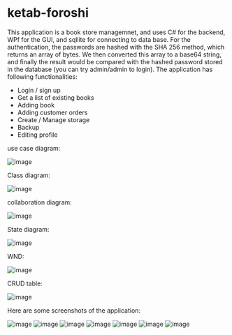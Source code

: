 # ketab-foroshi

This application is a book store managemnet, and uses C# for the backend, WPf for the GUI, and sqllite for connecting to data base. For the authentication, the passwords are hashed with the SHA 256 method, which returns an array of bytes. We then converted this array to a base64 string, and finally the result would be compared with the hashed password stored in the database (you can try admin/admin to login).
The application has following functionalities:
  - Login / sign up
  - Get a list of existing books
  - Adding book
  - Adding customer orders
  - Create / Manage storage
  - Backup
  - Editing profile
  
use case diagram:

![image](https://user-images.githubusercontent.com/76449700/196435679-2f599f02-8a83-4633-a280-1925656622d4.png)


Class diagram:

![image](https://user-images.githubusercontent.com/76449700/196436298-1a3f2b8b-2f2e-4a99-bda6-ea634dfafc96.png)


collaboration diagram:

![image](https://user-images.githubusercontent.com/76449700/196435902-17da63d1-21a4-48a4-80f8-32962ca2d3d3.png)


State diagram:

![image](https://user-images.githubusercontent.com/76449700/196435966-48da9fc1-0277-4cf3-8fc1-9348cc65e3a9.png)


WND:

![image](https://user-images.githubusercontent.com/76449700/196436026-dd9e9803-2c81-4cc1-868c-22a44385ff6e.png)


CRUD table:

![image](https://user-images.githubusercontent.com/76449700/196436477-bd437ab5-6357-43c1-9817-4aa89e7fdb06.png)


Here are some screenshots of the application:

![image](https://user-images.githubusercontent.com/76449700/196435334-6be16e99-f96b-4799-9217-c7d988880b1a.png)
![image](https://user-images.githubusercontent.com/76449700/196435388-1b01a9cb-6a41-443c-87b1-5e7b43dc9824.png)
![image](https://user-images.githubusercontent.com/76449700/196435437-83e12f96-0f83-4087-9be3-02841bea61bf.png)
![image](https://user-images.githubusercontent.com/76449700/196435361-847a1b74-9734-4f8b-a5ce-b55a43d3c1c7.png)
![image](https://user-images.githubusercontent.com/76449700/196435478-39045c83-f52a-41a1-aeff-56cf260429d1.png)
![image](https://user-images.githubusercontent.com/76449700/196435284-f5196f3e-771d-4ecd-ac35-0b0d722d5636.png)
![image](https://user-images.githubusercontent.com/76449700/196435451-97e463e8-5fd1-4059-8f0a-120021d30577.png)

